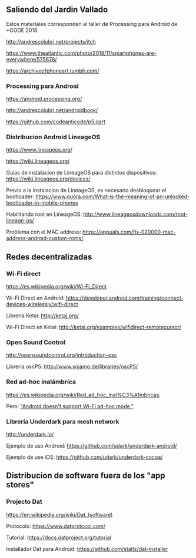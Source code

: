 ## Saliendo del Jardin Vallado

Estos materiales corresponden al taller de Processing para Android de +CODE 2018

http://andrescolubri.net/projects/itch

https://www.theatlantic.com/photo/2018/11/smartphones-are-everywhere/575878/

https://archiveofphoneart.tumblr.com/

### Processing para Android

https://android.processing.org/

http://andrescolubri.net/androidbook/

https://github.com/codeanticode/p5.dart

### Distribucion Android LineageOS 

https://www.lineageos.org/

https://wiki.lineageos.org/

Guias de instalacion de LineageOS para distintos dispositivos: https://wiki.lineageos.org/devices/

Previo a la instalacion de LineageOS, es necesario desbloquear el bootloader: https://www.quora.com/What-is-the-meaning-of-an-unlocked-bootloader-in-mobile-phones

Habilitando root en LineageOS: http://www.lineageosdownloads.com/root-lineage-os/

Problema con el MAC address: https://appuals.com/fix-020000-mac-address-android-custom-roms/

## Redes decentralizadas

### Wi-Fi direct

https://es.wikipedia.org/wiki/Wi-Fi_Direct

Wi-Fi Direct en Android: https://developer.android.com/training/connect-devices-wirelessly/wifi-direct

Libreria Ketai: http://ketai.org/

Wi-Fi Direct en Ketai: http://ketai.org/examples/wifidirect-remotecursor/

### Open Sound Control

http://opensoundcontrol.org/introduction-osc

Libreria oscP5: http://www.sojamo.de/libraries/oscP5/ 

### Red ad-hoc inalámbrica

https://es.wikipedia.org/wiki/Red_ad_hoc_inal%C3%A1mbricas. 

Pero: ["Android doesn't support Wi-Fi ad-hoc mode."](https://developer.android.com/training/connect-devices-wirelessly/wifi-direct)

### Libreria Underdark para mesh network

http://underdark.io/

Ejemplo de uso Android: https://github.com/udark/underdark-android/

Ejemplo de use iOS: https://github.com/udark/underdark-cocoa/

## Distribucion de software fuera de los "app stores"

### Projecto Dat

https://en.wikipedia.org/wiki/Dat_(software)

Protocolo: https://www.datprotocol.com/

Tutorial: https://docs.datproject.org/tutorial

Installador Dat para Android: https://github.com/staltz/dat-installer
